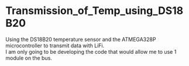 # Transmission_of_Temp_using_DS18B20
Using the DS18B20 temperature sensor and the ATMEGA328P microcontroller to transmit data with LiFi.  
I am only going to be developing the code that would allow me to use 1 module on the bus.  
